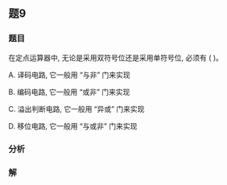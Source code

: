 ## 题9
### 题目
在定点运算器中, 无论是采用双符号位还是采用单符号位, 必须有 ( )。

A. 译码电路, 它一般用 “与非” 门来实现

B. 编码电路, 它一般用 “或非” 门来实现

C. 溢出判断电路, 它一般用 “异或” 门来实现

D. 移位电路, 它一般用 “与或非” 门来实现
### 分析

### 解